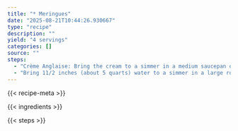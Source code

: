 ```yaml
---
title: "* Meringues"
date: "2025-08-21T10:44:26.930667"
type: "recipe"
description: ""
yield: "4 servings"
categories: []
source: ""
steps:
  - "Crème Anglaise: Bring the cream to a simmer in a medium saucepan over medium-high heat. When the cream reaches a simmer, reduce the heat to low. Whisk the egg yolks, sugar, cornstarch, cinnamon, and nutmeg together in a medium bowl. Slowly whisk 1/2 cup of the hot cream into the yolk mixture, then slowly whisk the tempered yolk mixture into the hot cream. Cook, whisking constantly, until the sauce has thickened (lightly coats the back of a spoon) and reached 165 degrees on an instant-read thermometer, about 2 minutes. Immediately pour the crème anglaise through a fine-mesh strainer into a medium bowl. Stir in the vanilla. Press plastic wrap directly against the surface of the sauce to prevent a skin from forming, and set aside to cool at room temperature."
  - "Bring 11/2 inches (about 5 quarts) water to a simmer in a large roasting pan set over 2 burners over medium-high heat. Use a spoon to transfer the meringues to the water. Reduce the heat to medium-low and gently simmer the meringues until they are firm, about 4 minutes, flipping the over halfway through the cooking time. Meanwhile, ladle 1/2 cup of the cooled crème anglaise into 6 shallow soup bowls. Using a slotted spoon, transfer 2 meringues from the simmering water into each bowl. Drizzle the meringues with the remaining crème anglaise. Serve immediately."
---
```


{{< recipe-meta >}}

{{< ingredients >}}

{{< steps >}}
